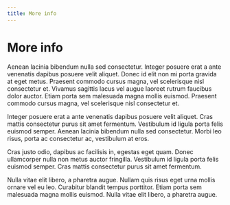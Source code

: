 ```yaml
---
title: More info
---
```


# More info

Aenean lacinia bibendum nulla sed consectetur. Integer posuere erat a ante venenatis dapibus posuere velit aliquet. Donec id elit non mi porta gravida at eget metus. Praesent commodo cursus magna, vel scelerisque nisl consectetur et. Vivamus sagittis lacus vel augue laoreet rutrum faucibus dolor auctor. Etiam porta sem malesuada magna mollis euismod. Praesent commodo cursus magna, vel scelerisque nisl consectetur et.

Integer posuere erat a ante venenatis dapibus posuere velit aliquet. Cras mattis consectetur purus sit amet fermentum. Vestibulum id ligula porta felis euismod semper. Aenean lacinia bibendum nulla sed consectetur. Morbi leo risus, porta ac consectetur ac, vestibulum at eros.

Cras justo odio, dapibus ac facilisis in, egestas eget quam. Donec ullamcorper nulla non metus auctor fringilla. Vestibulum id ligula porta felis euismod semper. Cras mattis consectetur purus sit amet fermentum.

Nulla vitae elit libero, a pharetra augue. Nullam quis risus eget urna mollis ornare vel eu leo. Curabitur blandit tempus porttitor. Etiam porta sem malesuada magna mollis euismod. Nulla vitae elit libero, a pharetra augue.
